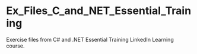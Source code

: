 # Ex_Files_C_and_NET_Essential_Training
 Exercise files from C# and .NET Essential Training LinkedIn Learning course.

